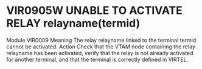 # VIR0905W UNABLE TO ACTIVATE RELAY relayname(termid)
Module
    VIR0009
Meaning
    The relay relayname linked to the terminal termid cannot be activated.
Action
    Check that the VTAM node containing the relay relayname has been activated, verify that the relay is not already activated for another terminal, and that the terminal is correctly defined in VIRTEL.
